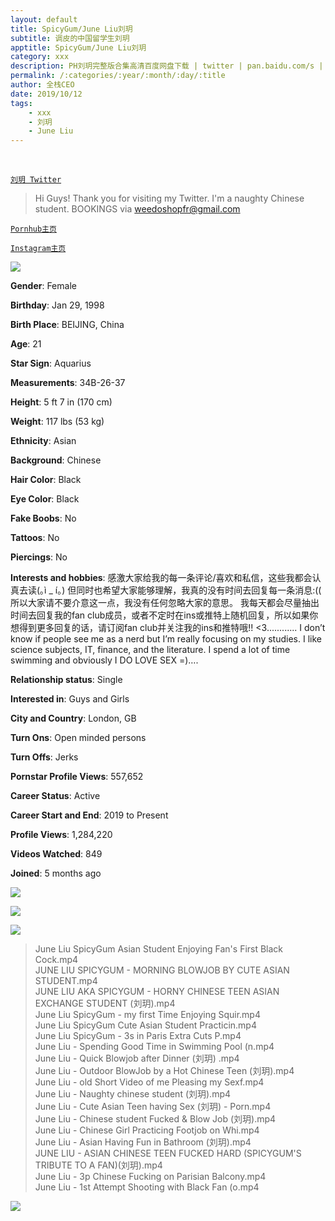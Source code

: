 ```yaml
---
layout: default
title: SpicyGum/June Liu刘玥
subtitle: 调皮的中国留学生刘玥
apptitle: SpicyGum/June Liu刘玥
category: xxx
description: PH刘玥完整版合集高清百度网盘下载 | twitter | pan.baidu.com/s | Pornhub June Liu原版种子BT下载 | P站 | 2019 美国留学生刘玥
permalink: /:categories/:year/:month/:day/:title
author: 全栈CEO
date: 2019/10/12
tags:
    - xxx
    - 刘玥
    - June Liu
---
```

<br>

[`刘玥 Twitter`](https://twitter.com/SpicygumL)

> Hi Guys!   Thank you for visiting my Twitter.  I'm a naughty Chinese student.   BOOKINGS via weedoshopfr@gmail.com

[`Pornhub主页`](https://www.pornhub.com/pornstar/june-liu)

[`Instagram主页`](https://www.instagram.com/juneliusp/)

![]({{site.cdn}}/img/art/juneliuph.jpg)

**Gender**: Female

**Birthday**: Jan 29, 1998

**Birth Place**: BEIJING, China

**Age**: 21

**Star Sign**: Aquarius

**Measurements**: 34B-26-37

**Height**: 5 ft 7 in (170 cm)

**Weight**: 117 lbs (53 kg)

**Ethnicity**: Asian

**Background**: Chinese

**Hair Color**: Black

**Eye Color**: Black

**Fake Boobs**: No

**Tattoos**: No

**Piercings**: No

**Interests and hobbies**: 感激大家给我的每一条评论/喜欢和私信，这些我都会认真去读(｡ì _ í｡) 但同时也希望大家能够理解，我真的没有时间去回复每一条消息:(( 所以大家请不要介意这一点，我没有任何忽略大家的意思。 我每天都会尽量抽出时间去回复我的fan club成员，或者不定时在ins或推特上随机回复，所以如果你想得到更多回复的话，请订阅fan club并关注我的ins和推特哦!! <3............ I don’t know if people see me as a nerd but I’m really focusing on my studies. I like science subjects, IT, finance, and the literature. I spend a lot of time swimming and obviously I DO LOVE SEX =)….

**Relationship status**: Single

**Interested in**: Guys and Girls

**City and Country**: London, GB

**Turn Ons**: Open minded persons

**Turn Offs**: Jerks

**Pornstar Profile Views**: 557,652

**Career Status**: Active

**Career Start and End**: 2019 to	Present

**Profile Views**: 1,284,220

**Videos Watched**: 849

**Joined**: 5 months ago

![]({{site.cdn}}/img/art/juneLiu1.jpg)

![]({{site.cdn}}/img/art/juneLiu2.jpg)

![]({{site.cdn}}/img/art/juneLiu3.jpg)

> June Liu SpicyGum Asian Student Enjoying Fan's First Black Cock.mp4   
JUNE LIU SPICYGUM - MORNING BLOWJOB BY CUTE ASIAN STUDENT.mp4   
JUNE LIU AKA SPICYGUM - HORNY CHINESE TEEN  ASIAN EXCHANGE STUDENT (刘玥).mp4   
June Liu  SpicyGum - my first Time Enjoying Squir.mp4   
June Liu  SpicyGum  Cute Asian Student Practicin.mp4   
June Liu  SpicyGum - 3s in Paris  Extra Cuts  P.mp4   
June Liu - Spending Good Time in Swimming Pool (n.mp4   
June Liu - Quick Blowjob after Dinner (刘玥) .mp4   
June Liu - Outdoor BlowJob by a Hot Chinese Teen (刘玥).mp4   
June Liu - old Short Video of me Pleasing my Sexf.mp4   
June Liu - Naughty chinese student (刘玥).mp4   
June Liu - Cute Asian Teen having Sex (刘玥) - Porn.mp4   
June Liu - Chinese student  Fucked & Blow Job (刘玥).mp4   
June Liu - Chinese Girl Practicing Footjob on Whi.mp4   
June Liu - Asian Having Fun in Bathroom (刘玥).mp4   
JUNE LIU - ASIAN CHINESE TEEN FUCKED HARD (SPICYGUM'S TRIBUTE TO A FAN)(刘玥).mp4   
June Liu - 3p Chinese Fucking on Parisian Balcony.mp4   
June Liu - 1st Attempt Shooting with Black Fan (o.mp4   

![]({{site.cdn}}/img/art/juneLiu4.jpg)
